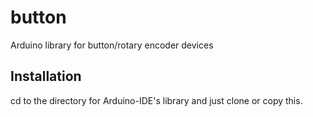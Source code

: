 # button
Arduino library for button/rotary encoder devices

## Installation

cd to the directory for Arduino-IDE's library and just clone or copy this.

